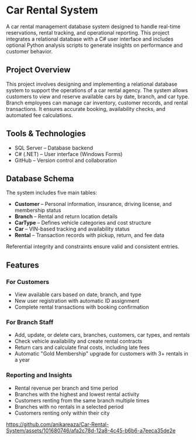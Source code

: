 # Car Rental System

A  car rental management database system designed to handle real-time reservations, rental tracking, and operational reporting. This project integrates a relational database with a C# user interface and includes optional Python analysis scripts to generate insights on performance and customer behavior.

## Project Overview

This project involves designing and implementing a relational database system to support the operations of a car rental agency. The system allows customers to view and reserve available cars by date, branch, and car type. Branch employees can manage car inventory, customer records, and rental transactions. It ensures accurate booking, availability checks, and automated fee calculations.

## Tools & Technologies

- SQL Server – Database backend
- C# (.NET) – User interface (Windows Forms)
- GitHub – Version control and collaboration

## Database Schema

The system includes five main tables:

- **Customer** – Personal information, insurance, driving license, and membership status
- **Branch** – Rental and return location details
- **CarType** – Defines vehicle categories and cost structure
- **Car** – VIN-based tracking and availability status
- **Rental** – Transaction records with pickup, return, and fee data

Referential integrity and constraints ensure valid and consistent entries.

## Features

### For Customers

- View available cars based on date, branch, and type
- New user registration with automatic ID assignment
- Complete rental transactions with booking confirmation

### For Branch Staff

- Add, update, or delete cars, branches, customers, car types, and rentals
- Check vehicle availability and create rental contracts
- Return cars and calculate final costs, including late fees
- Automatic "Gold Membership" upgrade for customers with 3+ rentals in a year

### Reporting and Insights

- Rental revenue per branch and time period
- Branches with the highest and lowest rental activity
- Customers renting from the same branch multiple times
- Branches with no rentals in a selected period
- Customers renting only within their city





https://github.com/anikareaza/Car-Rental-System/assets/101680746/afa2c78d-12a8-4c45-b6b6-a7eeca35de2e

